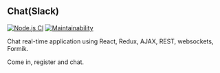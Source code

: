 ## Chat(Slack)
[![Node.js CI](https://github.com/CoinerLo/spa_chat-slack/actions/workflows/nodejs.yml/badge.svg)](https://github.com/CoinerLo/spa_chat-slack/actions/workflows/nodejs.yml)
[![Maintainability](https://api.codeclimate.com/v1/badges/308a8f25084fa0f2b60f/maintainability)](https://codeclimate.com/github/CoinerLo/spa_chat-slack/maintainability)

Chat real-time application using React, Redux, AJAX, REST, websockets, Formik.

Come in, register and chat.
